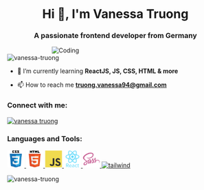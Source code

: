 
<h1 align="center">Hi 👋, I'm Vanessa Truong</h1>
<h3 align="center">A passionate frontend developer from Germany</h3>
<img align="right" alt="Coding" width="400" src="https://media.licdn.com/dms/image/C5122AQFUD_lQiJAAHA/feedshare-shrink_2048_1536/0/1587462550906?e=2147483647&v=beta&t=wqSCHv_uboRXEdIntjNe6CF-gENURhg8hi7vsDtQ09w">

<p align="left"> <img src="https://komarev.com/ghpvc/?username=vanessa-truong&label=Profile%20views&color=0e75b6&style=flat" alt="vanessa-truong" /> </p>

- 🌱 I’m currently learning **ReactJS, JS, CSS, HTML & more**

- 📫 How to reach me **truong.vanessa94@gmail.com**

<h3 align="left">Connect with me:</h3>
<p align="left">
<a href="https://linkedin.com/in/vanessa truong" target="blank"><img align="center" src="https://raw.githubusercontent.com/rahuldkjain/github-profile-readme-generator/master/src/images/icons/Social/linked-in-alt.svg" alt="vanessa truong" height="30" width="40" /></a>
</p>

<h3 align="left">Languages and Tools:</h3>
<p align="left"> <a href="https://www.w3schools.com/css/" target="_blank" rel="noreferrer"> <img src="https://raw.githubusercontent.com/devicons/devicon/master/icons/css3/css3-original-wordmark.svg" alt="css3" width="40" height="40"/> </a> <a href="https://www.w3.org/html/" target="_blank" rel="noreferrer"> <img src="https://raw.githubusercontent.com/devicons/devicon/master/icons/html5/html5-original-wordmark.svg" alt="html5" width="40" height="40"/> </a> <a href="https://developer.mozilla.org/en-US/docs/Web/JavaScript" target="_blank" rel="noreferrer"> <img src="https://raw.githubusercontent.com/devicons/devicon/master/icons/javascript/javascript-original.svg" alt="javascript" width="40" height="40"/> </a> <a href="https://reactjs.org/" target="_blank" rel="noreferrer"> <img src="https://raw.githubusercontent.com/devicons/devicon/master/icons/react/react-original-wordmark.svg" alt="react" width="40" height="40"/> </a> <a href="https://sass-lang.com" target="_blank" rel="noreferrer"> <img src="https://raw.githubusercontent.com/devicons/devicon/master/icons/sass/sass-original.svg" alt="sass" width="40" height="40"/> </a> <a href="https://tailwindcss.com/" target="_blank" rel="noreferrer"> <img src="https://www.vectorlogo.zone/logos/tailwindcss/tailwindcss-icon.svg" alt="tailwind" width="40" height="40"/> </a> </p>

<p><img align="center" src="https://github-readme-stats.vercel.app/api/top-langs?username=vanessa-truong&show_icons=true&locale=en&layout=compact" alt="vanessa-truong" /></p>


